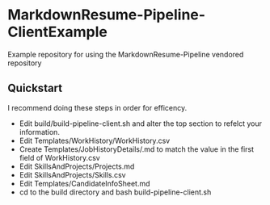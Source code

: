# MarkdownResume-Pipeline-ClientExample

Example repository for using the MarkdownResume-Pipeline vendored repository 

## Quickstart

I recommend doing these steps in order for efficency.

- Edit build/build-pipeline-client.sh and alter the top section to refelct your information.
- Edit Templates/WorkHistory/WorkHistory.csv
- Create Templates/JobHistoryDetails/<position>.md to match the value in the first field of WorkHistory.csv
- Edit SkillsAndProjects/Projects.md
- Edit SkillsAndProjects/Skills.csv
- Edit Templates/CandidateInfoSheet.md
- cd to the build directory and bash build-pipeline-client.sh

